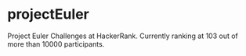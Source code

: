 # projectEuler
Project Euler Challenges at HackerRank. Currently ranking at 103 out of more than 10000 participants.
